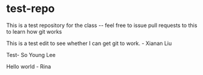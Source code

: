 # test-repo
This is a test repository for the class -- feel free to issue pull requests to this to learn how git works

This is a test edit to see whether I can get git to work. - Xianan Liu

Test- So Young Lee

Hello world - Rina 

